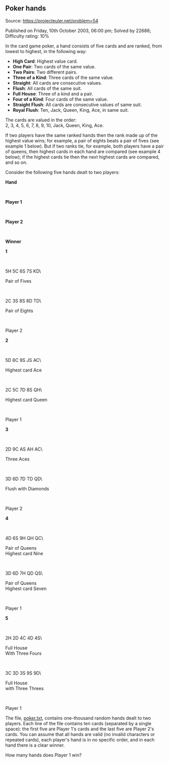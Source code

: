 Poker hands
-----------

Source: https://projecteuler.net/problem=54

Published on Friday, 10th October 2003, 06:00 pm; Solved by 22686;
Difficulty rating: 10%

In the card game poker, a hand consists of five cards and are ranked,
from lowest to highest, in the following way:

-   **High Card**: Highest value card.
-   **One Pair**: Two cards of the same value.
-   **Two Pairs**: Two different pairs.
-   **Three of a Kind**: Three cards of the same value.
-   **Straight**: All cards are consecutive values.
-   **Flush**: All cards of the same suit.
-   **Full House**: Three of a kind and a pair.
-   **Four of a Kind**: Four cards of the same value.
-   **Straight Flush**: All cards are consecutive values of same suit.
-   **Royal Flush**: Ten, Jack, Queen, King, Ace, in same suit.

The cards are valued in the order:\
2, 3, 4, 5, 6, 7, 8, 9, 10, Jack, Queen, King, Ace.

If two players have the same ranked hands then the rank made up of the
highest value wins; for example, a pair of eights beats a pair of fives
(see example 1 below). But if two ranks tie, for example, both players
have a pair of queens, then highest cards in each hand are compared (see
example 4 below); if the highest cards tie then the next highest cards
are compared, and so on.

Consider the following five hands dealt to two players:

**Hand**

 

**Player 1**

 

**Player 2**

 

**Winner**

**1**

 

5H 5C 6S 7S KD\

Pair of Fives

 

2C 3S 8S 8D TD\

Pair of Eights

 

Player 2

**2**

 

5D 8C 9S JS AC\

Highest card Ace

 

2C 5C 7D 8S QH\

Highest card Queen

 

Player 1

**3**

 

2D 9C AS AH AC\

Three Aces

 

3D 6D 7D TD QD\

Flush with Diamonds

 

Player 2

**4**

 

4D 6S 9H QH QC\

Pair of Queens\
Highest card Nine

 

3D 6D 7H QD QS\

Pair of Queens\
Highest card Seven

 

Player 1

**5**

 

2H 2D 4C 4D 4S\

Full House\
With Three Fours

 

3C 3D 3S 9S 9D\

Full House\
with Three Threes

 

Player 1

The file, [poker.txt](project/resources/p054_poker.txt), contains
one-thousand random hands dealt to two players. Each line of the file
contains ten cards (separated by a single space): the first five are
Player 1's cards and the last five are Player 2's cards. You can assume
that all hands are valid (no invalid characters or repeated cards), each
player's hand is in no specific order, and in each hand there is a clear
winner.

How many hands does Player 1 win?
